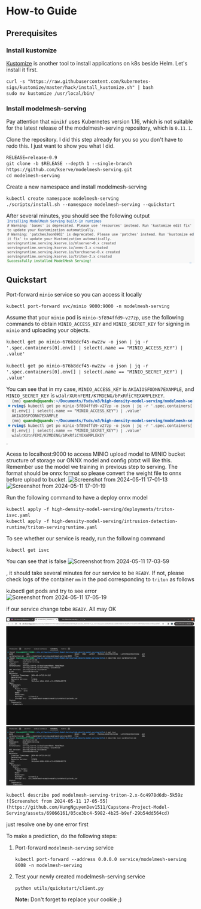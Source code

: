 # How-to Guide

## Prerequisites

### Install kustomize
[Kustomize](https://kubectl.docs.kubernetes.io/) is another tool to install applications on k8s beside Helm. Let's install it first.

```shell
curl -s "https://raw.githubusercontent.com/kubernetes-sigs/kustomize/master/hack/install_kustomize.sh" | bash
sudo mv kustomize /usr/local/bin/
```

### Install modelmesh-serving

Pay attention that `minikf` uses Kubernetes version 1.16, which is not suitable for the latest release of the modelmesh-serving repository, which is `0.11.1`.

Clone the repository. I did this step already for you so you don't have to redo this. I just want to show you what I did.
```shell
RELEASE=release-0.9
git clone -b $RELEASE --depth 1 --single-branch https://github.com/kserve/modelmesh-serving.git
cd modelmesh-serving
```

Create a new namespace and install modelmesh-serving
```shell
kubectl create namespace modelmesh-serving
./scripts/install.sh --namespace modelmesh-serving --quickstart

```

After several minutes, you should see the following output
![modelmesh-serving](./images/modelmesh-serving-installation.png)

## Quickstart

Port-forward `minio` service so you can access it locally
```shell
kubectl port-forward svc/minio 9000:9000 -n modelmesh-serving
```

Assume that your `minio` pod is `minio-5f894ffd9-v27zp`, use the following commands to obtain `MINIO_ACCESS_KEY` and `MINIO_SECRET_KEY` for signing in `minio` and uploading your objects.

```shell
kubectl get po minio-676b8dcf45-nw2zw -o json | jq -r '.spec.containers[0].env[] | select(.name == "MINIO_ACCESS_KEY") | .value'

kubectl get po minio-676b8dcf45-nw2zw -o json | jq -r '.spec.containers[0].env[] | select(.name == "MINIO_SECRET_KEY") | .value'
```

You can see that in my case, `MINIO_ACCESS_KEY` is `AKIAIOSFODNN7EXAMPLE`, and `MINIO_SECRET_KEY` is `wJalrXUtnFEMI/K7MDENG/bPxRfiCYEXAMPLEKEY`.
![minio-credentials](./images/minio-credentials.png).

Acess to localhost:9000 to access MINIO upload model to MINIO bucket structure of storage our ONNX model and config pbtxt will like this. Remember use the model we training in previous step to serving. The format should be onnx format so please convert the weight file to onnx before upload to bucket.
![Screenshot from 2024-05-11 17-01-13](https://github.com/HungNguyenDev1511/Capstone-Project-Model-Serving/assets/69066161/adc4b65c-a51c-4e64-9a1a-377f680810ed)
![Screenshot from 2024-05-11 17-01-19](https://github.com/HungNguyenDev1511/Capstone-Project-Model-Serving/assets/69066161/8461cdc0-1fcd-491e-9b24-8d8d9b5bfc58)


Run the following command to have a deploy onnx model
```shellk get p
kubectl apply -f high-density-model-serving/deployments/triton-isvc.yaml
kubectl apply -f high-density-model-serving/intrusion-detection-runtime/triton-servingruntime.yaml
```

To see whether our service is ready, run the following command
```shell
kubectl get isvc
```
You can see that is false
![Screenshot from 2024-05-11 17-03-59](https://github.com/HungNguyenDev1511/Capstone-Project-Model-Serving/assets/69066161/690161fc-1f85-4932-8d59-9d0e12498bed)

, it should take several minutes for our service to be `READY`. If not, please check logs of the container `mm` in the pod corresponding to `triton` as follows

kubectl get pods and try to see error 
![Screenshot from 2024-05-11 17-05-19](https://github.com/HungNguyenDev1511/Capstone-Project-Model-Serving/assets/69066161/2f3abcac-7e4f-45b0-9c21-11efc94bf886)

if our service change tobe `READY`. All may OK

![Result](https://github.com/HungNguyenDev1511/Car-detection-serving-model/blob/refactor/image/result.png)
![Result Inference Service](https://github.com/HungNguyenDev1511/Car-detection-serving-model/blob/refactor/image/isvc.png)


```shell
kubectl describe pod modelmesh-serving-triton-2.x-6c4978d6db-5k59z
![Screenshot from 2024-05-11 17-05-55](https://github.com/HungNguyenDev1511/Capstone-Project-Model-Serving/assets/69066161/05ce3bc4-5982-4b25-b9ef-29b54dd564cd)

```
just resolve one by one error first

To make a prediction, do the following steps:

1. Port-forward `modelmesh-serving` service
    ```shell
    kubectl port-forward --address 0.0.0.0 service/modelmesh-serving 8008 -n modelmesh-serving
    ```
2. Test your newly created modelmesh-serving service
    ```shell
    python utils/quickstart/client.py
    ```

    **Note:** Don't forget to replace your cookie ;)
